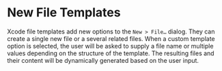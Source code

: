 # New File Templates

Xcode file templates add new options to the `New > File…` dialog. They can create a single new file
or a several related files. When a custom template option is selected, the user will be asked to
supply a file name or multiple values depending on the structure of the template. The resulting 
files and their content will be dynamically generated based on the user input.
